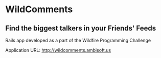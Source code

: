 # WildComments

## Find the biggest talkers in your Friends' Feeds

Rails app developed as a part of the Wildfire Programming Challenge

Application URL: http://wildcomments.ambisoft.us

